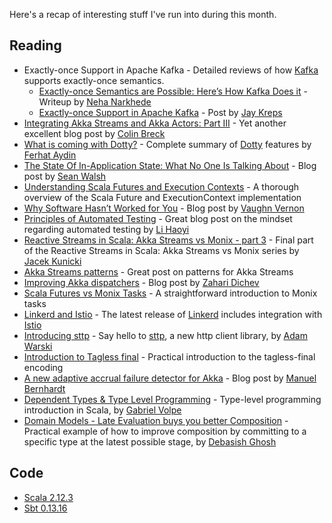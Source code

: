 Here's a recap of interesting stuff I've run into during this month.

## Reading
* Exactly-once Support in Apache Kafka - Detailed reviews of how [Kafka](https://kafka.apache.org) supports exactly-once semantics.
  * [Exactly-once Semantics are Possible: Here’s How Kafka Does it](https://www.confluent.io/blog/exactly-once-semantics-are-possible-heres-how-apache-kafka-does-it/) - Writeup by [Neha Narkhede](https://github.com/nehanarkhede)
  * [Exactly-once Support in Apache Kafka](https://medium.com/@jaykreps/exactly-once-support-in-apache-kafka-55e1fdd0a35f) - Post by [Jay Kreps](https://github.com/jkreps)
* [Integrating Akka Streams and Akka Actors: Part III](http://blog.colinbreck.com/integrating-akka-streams-and-akka-actors-part-iii/) - Yet another excellent blog post by [Colin Breck](https://twitter.com/breckcs)
* [What is coming with Dotty?](http://www.cakesolutions.net/teamblogs/dotty) - Complete summary of [Dotty](http://dotty.epfl.ch/) features by [Ferhat Aydin](https://github.com/ferhtaydn)
* [The State Of In-Application State: What No One Is Talking About](https://medium.com/@SeanWalshEsq/the-state-of-in-application-state-what-no-one-is-talking-about-c30392033b08) - Blog post by [Sean Walsh](https://twitter.com/SeanWalshEsq)
* [Understanding Scala Futures and Execution Contexts](http://www.beyondthelines.net/computing/scala-future-and-execution-context/) - A thorough overview of the Scala Future and ExecutionContext implementation
* [Why Software Hasn’t Worked for You](https://forcomprehension.com/2017/07/11/why-software-hasnt-worked-for-you/) - Blog post by [Vaughn Vernon](https://github.com/VaughnVernon)
* [Principles of Automated Testing](http://www.lihaoyi.com/post/PrinciplesofAutomatedTesting.html) - Great blog post on the mindset regarding automated testing by [Li Haoyi](https://github.com/lihaoyi)
* [Reactive Streams in Scala: Akka Streams vs Monix - part 3](https://softwaremill.com/reactive-streams-in-scala-comparing-akka-streams-and-monix-part-3/) - Final part of the Reactive Streams in Scala: Akka Streams vs Monix series by [Jacek Kunicki](https://github.com/rucek)
* [Akka Streams patterns](http://www.beyondthelines.net/computing/akka-streams-patterns/) - Great post on patterns for Akka Streams
* [Improving Akka dispatchers](https://blog.scalac.io/improving-akka-dispatcher.html) - Blog post by [Zahari Dichev](https://github.com/zaharidichev)
* [Scala Futures vs Monix Tasks](http://www.beyondthelines.net/programming/futures-vs-tasks/) - A straightforward introduction to Monix tasks
* [Linkerd and Istio](https://dzone.com/articles/linkerd-and-istio-like-peanut-butter-and-jelly) - The latest release of [Linkerd](https://linkerd.io) includes integration with [Istio](https://istio.io/)
* [Introducing sttp](https://softwaremill.com/introducing-sttp-the-scala-http-client/) - Say hello to [sttp](https://github.com/softwaremill/sttp), a new http client library, by [Adam Warski](https://github.com/adamw)
* [Introduction to Tagless final](http://www.beyondthelines.net/programming/introduction-to-tagless-final/) - Practical introduction to the tagless-final encoding
* [A new adaptive accrual failure detector for Akka](https://manuel.bernhardt.io/2017/07/26/a-new-adaptive-accrual-failure-detector-for-akka/) - Blog post by [Manuel Bernhardt](https://github.com/manuelbernhardt)
* [Dependent Types & Type Level Programming](https://partialflow.wordpress.com/2017/07/26/dependent-types-type-level-programming/) - Type-level programming introduction in Scala, by [Gabriel Volpe](https://github.com/gvolpe)
* [Domain Models - Late Evaluation buys you better Composition](http://debasishg.blogspot.com.es/2017/07/domain-models-late-evaluation-buys-you.html) - Practical example of how to improve composition by committing to a specific type at the latest possible stage, by [Debasish Ghosh](https://github.com/debasishg)

## Code
* [Scala 2.12.3](https://github.com/scala/scala/releases/tag/v2.12.3)
* [Sbt 0.13.16](https://github.com/sbt/sbt/releases/tag/v0.13.16)
